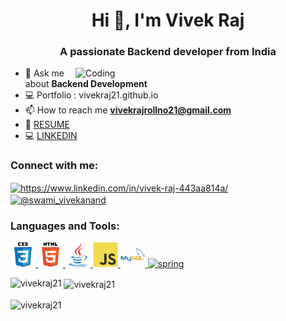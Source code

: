<h1 align="center">Hi 👋, I'm Vivek Raj</h1>
<h3 align="center">A passionate Backend developer from India</h3>
<img align="right" alt="Coding" width="400" src="https://us.123rf.com/450wm/7romawka7/7romawka71901/7romawka7190100004/126259705-cute-little-boy-creating-smart-robot-robotics-and-programming-it-coding-for-kids-vector-illustration.jpg?ver=6"> 

- 💬 Ask me about **Backend Development**
- 💻 Portfolio : vivekraj21.github.io
- 📫 How to reach me **vivekrajrollno21@gmail.com**
- 📄 [RESUME](https://drive.google.com/file/d/1G-ng6BqGpH8Z2tQgjQpaMJvS0Wp-G31D/view?usp=sharing)
- 💻 [LINKEDIN](https://www.linkedin.com/in/vivek-raj-443aa814a/)
<h3 align="left">Connect with me:</h3>
<p align="left">
<a href="https://linkedin.com/in/https://www.linkedin.com/in/vivek-raj-443aa814a/" target="blank"><img align="center" src="https://raw.githubusercontent.com/rahuldkjain/github-profile-readme-generator/master/src/images/icons/Social/linked-in-alt.svg" alt="https://www.linkedin.com/in/vivek-raj-443aa814a/" height="30" width="40" /></a>
<a href="https://www.hackerrank.com/@swami_vivekanand" target="blank"><img align="center" src="https://raw.githubusercontent.com/rahuldkjain/github-profile-readme-generator/master/src/images/icons/Social/hackerrank.svg" alt="@swami_vivekanand" height="30" width="40" /></a>
</p>

<h3 align="left">Languages and Tools:</h3>
<p align="left"> <a href="https://www.w3schools.com/css/" target="_blank" rel="noreferrer"> <img src="https://raw.githubusercontent.com/devicons/devicon/master/icons/css3/css3-original-wordmark.svg" alt="css3" width="40" height="40"/> </a> <a href="https://www.w3.org/html/" target="_blank" rel="noreferrer"> <img src="https://raw.githubusercontent.com/devicons/devicon/master/icons/html5/html5-original-wordmark.svg" alt="html5" width="40" height="40"/> </a> <a href="https://www.java.com" target="_blank" rel="noreferrer"> <img src="https://raw.githubusercontent.com/devicons/devicon/master/icons/java/java-original.svg" alt="java" width="40" height="40"/> </a> <a href="https://developer.mozilla.org/en-US/docs/Web/JavaScript" target="_blank" rel="noreferrer"> <img src="https://raw.githubusercontent.com/devicons/devicon/master/icons/javascript/javascript-original.svg" alt="javascript" width="40" height="40"/> </a> <a href="https://www.mysql.com/" target="_blank" rel="noreferrer"> <img src="https://raw.githubusercontent.com/devicons/devicon/master/icons/mysql/mysql-original-wordmark.svg" alt="mysql" width="40" height="40"/> </a> <a href="https://spring.io/" target="_blank" rel="noreferrer"> <img src="https://www.vectorlogo.zone/logos/springio/springio-icon.svg" alt="spring" width="40" height="40"/> </a> </p>

<p><img align="left" src="https://github-readme-stats.vercel.app/api/top-langs?username=vivekraj21&show_icons=true&locale=en&layout=compact" alt="vivekraj21" /></p>

<p>&nbsp;<img align="center" src="https://github-readme-stats.vercel.app/api?username=vivekraj21&show_icons=true&locale=en" alt="vivekraj21" /></p>

<p><img align="center" src="https://github-readme-streak-stats.herokuapp.com/?user=vivekraj21&" alt="vivekraj21" /></p>
